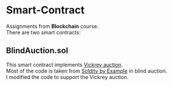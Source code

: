 # Smart-Contract

Assignments from <b>Blockchain</b> course.<br>
There are two smart contracts:

## BlindAuction.sol

This smart contract implements <a href="https://en.wikipedia.org/wiki/Vickrey_auction">Vickrey auction</a>.<br>
Most of the code is taken from <a href="https://docs.soliditylang.org/en/v0.8.10/solidity-by-example.html#id2">Soldity by Example</a> in blind auction.<br>
I modified the code to support the Vickrey auction.
